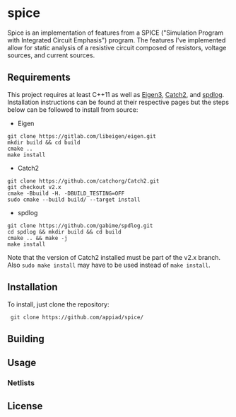 # spice
Spice is an implementation of features from a SPICE ("Simulation Program with Integrated Circuit Emphasis") program. The features I've implemented allow for static analysis of a resistive circuit composed of resistors, voltage sources, and current sources.
  
## Requirements
This project requires at least C++11 as well as [Eigen3](https://eigen.tuxfamily.org/index.php?title=Main_Page), [Catch2](https://github.com/catchorg/Catch2/tree/v2.x), and [spdlog](https://github.com/gabime/spdlog). 
Installation instructions can be found at their respective pages but the steps below can be followed to install from source:
- Eigen
```
git clone https://gitlab.com/libeigen/eigen.git
mkdir build && cd build
cmake ..
make install 
```

- Catch2
```
git clone https://github.com/catchorg/Catch2.git
git checkout v2.x
cmake -Bbuild -H. -DBUILD_TESTING=OFF
sudo cmake --build build/ --target install
```

- spdlog
```
git clone https://github.com/gabime/spdlog.git
cd spdlog && mkdir build && cd build
cmake .. && make -j
make install 
```
Note that the version of Catch2 installed must be part of the v2.x branch. Also ```sudo make install``` may have to be used instead of ```make install```.
## Installation 
To install, just clone the repository:

``` git clone https://github.com/appiad/spice/```
## Building
## Usage
### Netlists
## License 
